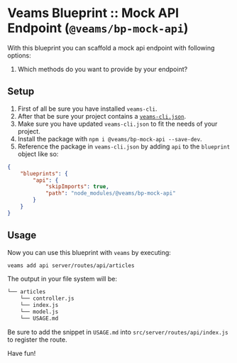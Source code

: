 # Veams Blueprint :: Mock API Endpoint (`@veams/bp-mock-api`)

With this blueprint you can scaffold a mock api endpoint with following options:

1. Which methods do you want to provide by your endpoint?


## Setup

1. First of all be sure you have installed `veams-cli`.
1. After that be sure your project contains a [`veams-cli.json`](https://github.com/Sebastian-Fitzner/generator-veams/blob/dev/generators/app/templates/veams-cli.json).
1. Make sure you have updated `veams-cli.json` to fit the needs of your project.
1. Install the package with `npm i @veams/bp-mock-api --save-dev`.
1. Reference the package in `veams-cli.json` by adding `api` to the `blueprint` object like so:

``` json
{
    "blueprints": {
        "api": {
            "skipImports": true,
            "path": "node_modules/@veams/bp-mock-api"
        }
    }
}
```

## Usage

Now you can use this blueprint with `veams` by executing:

``` bash
veams add api server/routes/api/articles
```

 The output in your file system will be:

``` bash
└── articles
    └── controller.js
    └── index.js
    └── model.js
    └── USAGE.md
```

Be sure to add the snippet in `USAGE.md` into `src/server/routes/api/index.js` to register the route.

Have fun!
